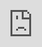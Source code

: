 ```yaml
---
layout: minimal
title: "Video: Email Workflow Demo"
description: >
    This video shows off my workflow for composing and sending an email using Neovim,
    NeoMutt, UltiSnips, and Khard/omnifunc contact completion.
categories: video
---
```


<iframe
    style="position: absolute; top: 0; left: 0; border: 0; width: 100%; height: 100%"
    src="https://www.youtube.com/embed/9a2TJKQeVZc?rel=0"
    allowfullscreen>
</iframe>
